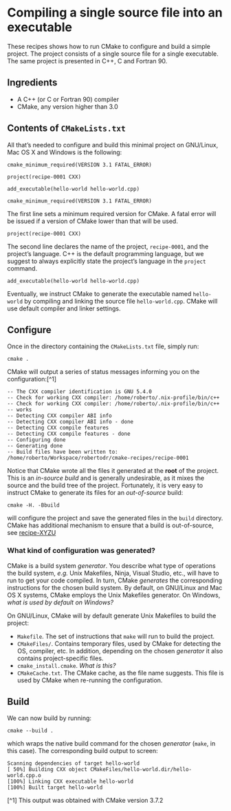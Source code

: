 # Compiling a single source file into an executable

These recipes shows how to run CMake to configure and build a simple project. The project consists of a single source file for a single executable.
The same project is presented in C++, C and Fortran 90.

## Ingredients

- A C++ (or C or Fortran 90) compiler
- CMake, any version higher than 3.0

## Contents of `CMakeLists.txt`

All that’s needed to configure and build this minimal project on GNU/Linux, Mac OS X and Windows is the following:

```
cmake_minimum_required(VERSION 3.1 FATAL_ERROR)

project(recipe-0001 CXX)

add_executable(hello-world hello-world.cpp)
```

```
cmake_minimum_required(VERSION 3.1 FATAL_ERROR)
```
The first line sets a minimum required version for CMake. A fatal error will be issued if a version of CMake lower than that will be used.
```
project(recipe-0001 CXX)
```
The second line declares the name of the project, `recipe-0001`, and the project’s language.
C++ is the default programming language, but we suggest to always explicitly state the project’s language in the `project` command.
```
add_executable(hello-world hello-world.cpp)
```
Eventually, we instruct CMake to generate the executable named `hello-world` by compiling and linking the source file `hello-world.cpp`.
CMake will use default compiler and linker settings.

## Configure

Once in the directory containing the `CMakeLists.txt` file, simply run:
```
cmake .
```
CMake will output a series of status messages informing you on the configuration:[^1]
```
-- The CXX compiler identification is GNU 5.4.0
-- Check for working CXX compiler: /home/roberto/.nix-profile/bin/c++
-- Check for working CXX compiler: /home/roberto/.nix-profile/bin/c++ -- works
-- Detecting CXX compiler ABI info
-- Detecting CXX compiler ABI info - done
-- Detecting CXX compile features
-- Detecting CXX compile features - done
-- Configuring done
-- Generating done
-- Build files have been written to: /home/roberto/Workspace/robertodr/cmake-recipes/recipe-0001
```
Notice that CMake wrote all the files it generated at the **root** of the project. This is an _in-source build_ and is generally undesirable,
as it mixes the source and the build tree of the project. Fortunately, it is very easy to instruct CMake to generate its files for
an _out-of-source_ build:
```
cmake -H. -Bbuild
```
will configure the project and save the generated files in the `build` directory.
CMake has additional mechanism to ensure that a build is out-of-source, see [recipe-XYZU](recipe-XYZU/README.md)

### What kind of configuration was generated?

CMake is a build system _generator_. You describe what type of operations the build system, _e.g._ Unix Makefiles, Ninja, Visual Studio, etc.,
will have to run to get your code compiled. In turn, CMake _generates_ the corresponding instructions for the chosen build system.
By default, on GNU/Linux and Mac OS X systems, CMake employs the Unix Makefiles generator. On Windows, _what is used by default on Windows?_

On GNU/Linux, CMake will by default generate Unix Makefiles to build the project:
- `Makefile`. The set of instructions that `make` will run to build the project.
- `CMakeFiles/`. Contains temporary files, used by CMake for detecting the OS, compiler, etc.
   In addition, depending on the chosen _generator_ it also contains project-specific files.
- `cmake_install.cmake`. _What is this?_
- `CMakeCache.txt`. The CMake cache, as the file name suggests. This file is used by CMake when re-running the configuration.

## Build

We can now build by running:
```
cmake --build .
```
which wraps the native build command for the chosen _generator_ (`make`, in this case).
The corresponding build output to screen:
```
Scanning dependencies of target hello-world
[ 50%] Building CXX object CMakeFiles/hello-world.dir/hello-world.cpp.o
[100%] Linking CXX executable hello-world
[100%] Built target hello-world
```

[^1] This output was obtained with CMake version 3.7.2
